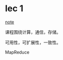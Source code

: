 # lec 1
[note](http://nil.csail.mit.edu/6.824/2021/notes/l01.txt)

课程围绕计算，通信，存储。

可用性，可扩展性，一致性。

MapReduce